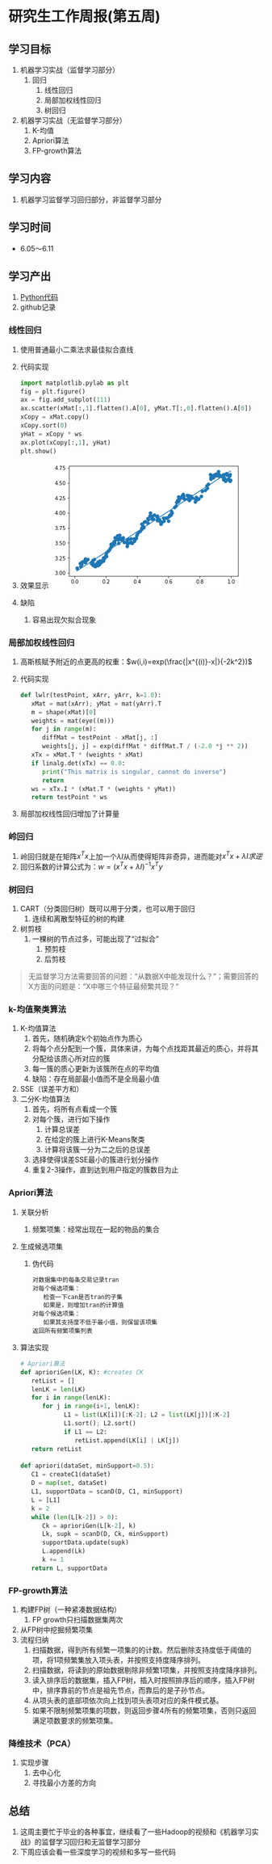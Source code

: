 # 研究生工作周报(第五周)

## 学习目标

1. 机器学习实战（监督学习部分）
   1. 回归
      1. 线性回归
      2. 局部加权线性回归
      3. 树回归
2. 机器学习实战（无监督学习部分）
   1. K-均值
   2. Apriori算法
   3. FP-growth算法

## 学习内容

1. 机器学习监督学习回归部分，非监督学习部分

## 学习时间

* 6.05～6.11

## 学习产出

1. [Python代码](./code/)
2. github记录

### 线性回归

1. 使用普通最小二乘法求最佳拟合直线
2. 代码实现

   ```python
   import matplotlib.pylab as plt
   fig = plt.figure()
   ax = fig.add_subplot(111)
   ax.scatter(xMat[:,1].flatten().A[0], yMat.T[:,0].flatten().A[0])
   xCopy = xMat.copy()
   xCopy.sort(0)
   yHat = xCopy * ws
   ax.plot(xCopy[:,1], yHat)
   plt.show()
   ```

3. 效果显示
   ![avator](resource/1.png)
4. 缺陷
   1. 容易出现欠拟合现象

### 局部加权线性回归

1. 高斯核赋予附近的点更高的权重：$w(i,i)=exp(\frac{|x^{(i)}-x|}{-2k^2})$
2. 代码实现

   ```python
   def lwlr(testPoint, xArr, yArr, k=1.0):
      xMat = mat(xArr); yMat = mat(yArr).T
      m = shape(xMat)[0]
      weights = mat(eye((m)))
      for j in range(m):
         diffMat = testPoint - xMat[j, :]
         weights[j, j] = exp(diffMat * diffMat.T / (-2.0 *j ** 2))
      xTx = xMat.T * (weights * xMat)
      if linalg.det(xTx) == 0.0:
         print("This matrix is singular, cannot do inverse")
         return
      ws = xTx.I * (xMat.T * (weights * yMat))
      return testPoint * ws
   ```

3. 局部加权线性回归增加了计算量

### 岭回归

1. 岭回归就是在矩阵$x^Tx$上加一个$\lambda I$从而使得矩阵非奇异，进而能对$x^Tx+\lambda I求逆$
2. 回归系数的计算公式为：$w=(x^Tx+\lambda I)^{-1}x^Ty$

### 树回归

1. CART（分类回归树）既可以用于分类，也可以用于回归
   1. 连续和离散型特征的树的构建
2. 树剪枝
   1. 一棵树的节点过多，可能出现了“过拟合”
      1. 预剪枝
      2. 后剪枝

> 无监督学习方法需要回答的问题：“从数据X中能发现什么？”；需要回答的X方面的问题是：“X中哪三个特征最频繁共现？“

### k-均值聚类算法

1. K-均值算法
   1. 首先，随机确定k个初始点作为质心
   2. 将每个点分配到一个簇，具体来讲，为每个点找距其最近的质心，并将其分配给该质心所对应的簇
   3. 每一簇的质心更新为该簇所在点的平均值
   4. 缺陷：存在局部最小值而不是全局最小值
2. SSE（误差平方和）
3. 二分K-均值算法
   1. 首先，将所有点看成一个簇
   2. 对每个簇，进行如下操作
      1. 计算总误差
      2. 在给定的簇上进行K-Means聚类
      3. 计算将该簇一分为二之后的总误差
   3. 选择使得误差SSE最小的簇进行划分操作
   4. 重复2-3操作，直到达到用户指定的簇数目为止

### Apriori算法

1. 关联分析
   1. 频繁项集：经常出现在一起的物品的集合
2. 生成候选项集
   1. 伪代码

      ```txt
      对数据集中的每条交易记录tran
      对每个候选项集：
         检查一下can是否tran的子集
         如果是，则增加tran的计算值
      对每个候选项集：
         如果其支持度不低于最小值，则保留该项集
      返回所有频繁项集列表
      ```

3. 算法实现

   ```python
   # Apriori算法
   def aprioriGen(LK, K): #creates CK
      retList = []
      lenLK = len(LK)
      for i in range(lenLK):
         for j in range(i+1, lenLK):
               L1 = list(LK[i])[:K-2]; L2 = list(LK[j])[:K-2]
               L1.sort(); L2.sort()
               if L1 == L2:
                  retList.append(LK[i] | LK[j])
      return retList

   def apriori(dataSet, minSupport=0.5):
      C1 = createC1(dataSet)
      D = map(set, dataSet)
      L1, supportData = scanD(D, C1, minSupport)
      L = [L1]
      k = 2
      while (len(L[k-2]) > 0):
         Ck = aprioriGen(L[k-2], k)
         Lk, supk = scanD(D, Ck, minSupport)
         supportData.update(supk)
         L.append(Lk)
         k += 1
      return L, supportData
   ```

### FP-growth算法

1. 构建FP树（一种紧凑数据结构）
   1. FP growth只扫描数据集两次
2. 从FP树中挖掘频繁项集
3. 流程归纳
   1. 扫描数据，得到所有频繁一项集的的计数。然后删除支持度低于阈值的项，将1项频繁集放入项头表，并按照支持度降序排列。
   2. 扫描数据，将读到的原始数据剔除非频繁1项集，并按照支持度降序排列。
   3. 读入排序后的数据集，插入FP树，插入时按照排序后的顺序，插入FP树中，排序靠前的节点是祖先节点，而靠后的是子孙节点。
   4. 从项头表的底部项依次向上找到项头表项对应的条件模式基。
   5. 如果不限制频繁项集的项数，则返回步骤4所有的频繁项集，否则只返回满足项数要求的频繁项集。

### 降维技术（PCA）

1. 实现步骤
   1. 去中心化
   2. 寻找最小方差的方向

## 总结

1. 这周主要忙于毕业的各种事宜，继续看了一些Hadoop的视频和《机器学习实战》的监督学习回归和无监督学习部分
2. 下周应该会看一些深度学习的视频和多写一些代码
